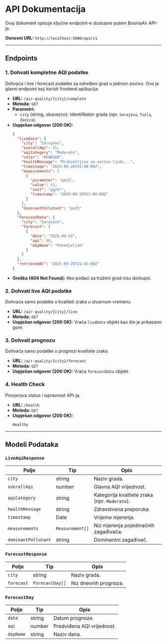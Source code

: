 # API Dokumentacija

Ovaj dokument opisuje ključne endpoint-e dostupne putem BosniaAir API-ja.

**Osnovni URL:** `http://localhost:5000/api/v1`

---

## Endpoints

### 1. Dohvati kompletne AQI podatke

Dohvaća i live i forecast podatke za određeni grad u jednom pozivu. Ovo je glavni endpoint koji koristi frontend aplikacija.

- **URL:** `/air-quality/{city}/complete`
- **Metoda:** `GET`
- **Parametri:**
  - `city` (string, obavezno): Identifikator grada (npr. `Sarajevo`, `Tuzla`, `Zenica`).
- **Uspješan odgovor (200 OK):**
  ```json
  {
    "liveData": {
      "city": "Sarajevo",
      "overallAqi": 55,
      "aqiCategory": "Moderate",
      "color": "#EAB308",
      "healthMessage": "Prihvatljivo za većinu ljudi...",
      "timestamp": "2025-09-28T21:00:00Z",
      "measurements": [
        {
          "parameter": "pm25",
          "value": 55,
          "unit": "µg/m³",
          "timestamp": "2025-09-28T21:00:00Z"
        }
      ],
      "dominantPollutant": "pm25"
    },
    "forecastData": {
      "city": "Sarajevo",
      "forecast": [
        {
          "date": "2025-09-29",
          "aqi": 60,
          "dayName": "Ponedjeljak"
        }
      ]
    },
    "retrievedAt": "2025-09-28T21:45:00Z"
  }
  ```
- **Greška (404 Not Found):** Ako podaci za traženi grad nisu dostupni.

### 2. Dohvati live AQI podatke

Dohvaća samo podatke o kvaliteti zraka u stvarnom vremenu.

- **URL:** `/air-quality/{city}/live`
- **Metoda:** `GET`
- **Uspješan odgovor (200 OK):** Vraća `liveData` objekt kao što je prikazano gore.

### 3. Dohvati prognozu

Dohvaća samo podatke o prognozi kvalitete zraka.

- **URL:** `/air-quality/{city}/forecast`
- **Metoda:** `GET`
- **Uspješan odgovor (200 OK):** Vraća `forecastData` objekt.

### 4. Health Check

Provjerava status i ispravnost API-ja.

- **URL:** `/health`
- **Metoda:** `GET`
- **Uspješan odgovor (200 OK):**
  ```
  Healthy
  ```

---

## Modeli Podataka

### `LiveAqiResponse`

| Polje | Tip | Opis |
| --- | --- | --- |
| `city` | string | Naziv grada. |
| `overallAqi` | number | Glavna AQI vrijednost. |
| `aqiCategory` | string | Kategorija kvalitete zraka (npr. `Moderate`). |
| `healthMessage` | string | Zdravstvena preporuka. |
| `timestamp` | Date | Vrijeme mjerenja. |
| `measurements` | `Measurement[]` | Niz mjerenja pojedinačnih zagađivača. |
| `dominantPollutant` | string | Dominantni zagađivač. |

### `ForecastResponse`

| Polje | Tip | Opis |
| --- | --- | --- |
| `city` | string | Naziv grada. |
| `forecast` | `ForecastDay[]` | Niz dnevnih prognoza. |

### `ForecastDay`

| Polje | Tip | Opis |
| --- | --- | --- |
| `date` | string | Datum prognoze. |
| `aqi` | number | Predviđena AQI vrijednost. |
| `dayName` | string | Naziv dana. |
